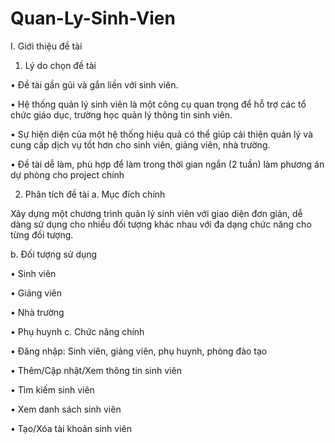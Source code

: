 # Quan-Ly-Sinh-Vien
I. Giới thiệu đề tài

1. Lý do chọn đề tài

•	Đề tài gần gũi và gắn liền với sinh viên.

•	Hệ thống quản lý sinh viên là một công cụ quan trọng để hỗ trợ các tổ chức giáo dục, trường học quản lý thông tin sinh viên.

•	Sự hiện diện của một hệ thống hiệu quả có thể giúp cải thiện quản lý và cung cấp dịch vụ tốt hơn cho sinh viên, giảng viên, nhà trường.

•	Đề tài dễ làm, phù hợp để làm trong thời gian ngắn (2 tuần) làm phương án dự phòng cho project chính

2. Phân tích đề tài
a. Mục đích chính

Xây dựng một chương trình quản lý sinh viên với giao diện đơn giản, dễ dàng sử dụng cho nhiều đối tượng khác nhau với đa dạng chức năng cho từng đối tượng.

b. Đối tượng sử dụng

•	Sinh viên


•	Giảng viên

•	Nhà trường

•	Phụ huynh
c. Chức năng chính

•	Đăng nhập: Sinh viên, giảng viên, phụ huynh, phòng đào tạo

•	Thêm/Cập nhật/Xem thông tin sinh viên

•	Tìm kiếm sinh viên 

•	Xem danh sách sinh viên

•	Tạo/Xóa tài khoản sinh viên
